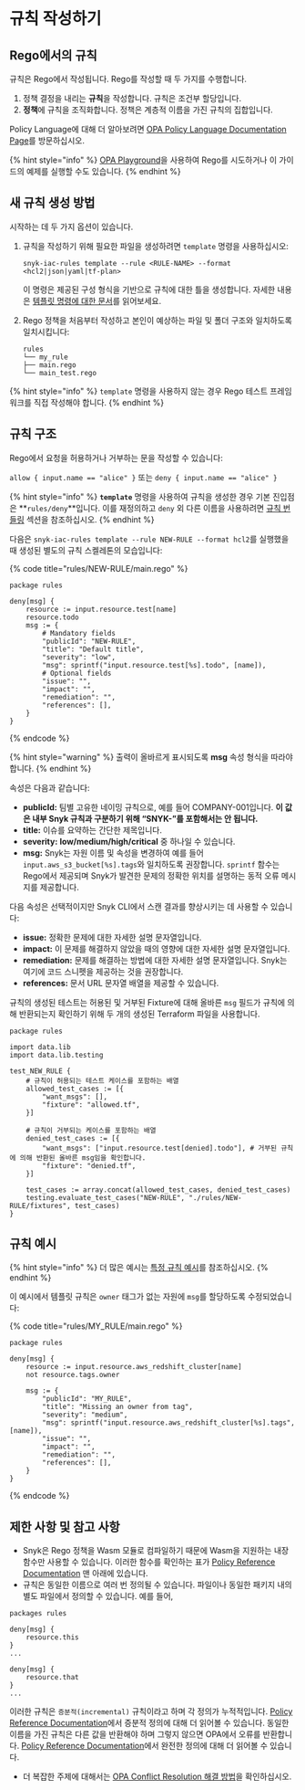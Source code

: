 # 규칙 작성하기

## Rego에서의 규칙

규칙은 Rego에서 작성됩니다. Rego를 작성할 때 두 가지를 수행합니다.

1. 정책 결정을 내리는 **규칙**을 작성합니다. 규칙은 조건부 할당입니다.
2. **정책**에 규칙을 조직화합니다. 정책은 계층적 이름을 가진 규칙의 집합입니다.

Policy Language에 대해 더 알아보려면 [OPA Policy Language Documentation Page](https://www.openpolicyagent.org/docs/latest/policy-language/)를 방문하십시오.

{% hint style="info" %}
[OPA Playground](https://play.openpolicyagent.org)을 사용하여 Rego를 시도하거나 이 가이드의 예제를 실행할 수도 있습니다.
{% endhint %}

## 새 규칙 생성 방법

시작하는 데 두 가지 옵션이 있습니다.

1.  규칙을 작성하기 위해 필요한 파일을 생성하려면 `template` 명령을 사용하십시오:

    ```
    snyk-iac-rules template --rule <RULE-NAME> --format <hcl2|json|yaml|tf-plan>
    ```

    이 명령은 제공된 구성 형식을 기반으로 규칙에 대한 틀을 생성합니다. 자세한 내용은 [템플릿 명령에 대한 문서](../sdk-reference.md#template-options)를 읽어보세요.
2.  Rego 정책을 처음부터 작성하고 본인이 예상하는 파일 및 폴더 구조와 일치하도록 일치시킵니다:

    `rules`\
    `└── my_rule`\
    `├── main.rego`\
    `└── main_test.rego`

{% hint style="info" %}
`template` 명령을 사용하지 않는 경우 Rego 테스트 프레임워크를 직접 작성해야 합니다.
{% endhint %}

## 규칙 구조

Rego에서 요청을 허용하거나 거부하는 문을 작성할 수 있습니다:

`allow { input.name == "alice" }` 또는 `deny { input.name == "alice" }`

{% hint style="info" %}
**`template`** 명령을 사용하여 규칙을 생성한 경우 기본 진입점은 \*\*`rules/deny`\*\*입니다. 이를 재정의하고 `deny` 외 다른 이름을 사용하려면 [규칙 번들링](bundling-rules.md) 섹션을 참조하십시오.
{% endhint %}

다음은 `snyk-iac-rules template --rule NEW-RULE --format hcl2`를 실행했을 때 생성된 별도의 규칙 스켈레톤의 모습입니다:

{% code title="rules/NEW-RULE/main.rego" %}
```
package rules

deny[msg] {
	resource := input.resource.test[name]
	resource.todo
	msg := {
		# Mandatory fields
		"publicId": "NEW-RULE",
		"title": "Default title",
		"severity": "low",
		"msg": sprintf("input.resource.test[%s].todo", [name]),
		# Optional fields
		"issue": "",
		"impact": "",
		"remediation": "",
		"references": [],
	}
}
```
{% endcode %}

{% hint style="warning" %}
출력이 올바르게 표시되도록 **msg** 속성 형식을 따라야 합니다.
{% endhint %}

속성은 다음과 같습니다:

* **publicId:** 팀별 고유한 네이밍 규칙으로, 예를 들어 COMPANY-001입니다. **이 값은 내부 Snyk 규칙과 구분하기 위해 “SNYK-”를 포함해서는 안 됩니다.**
* **title:** 이슈를 요약하는 간단한 제목입니다.
* **severity:** **low/medium/high/critical** 중 하나일 수 있습니다.
* **msg:** Snyk는 자원 이름 및 속성을 변경하여 예를 들어 `input.aws_s3_bucket[%s].tags`와 일치하도록 권장합니다. `sprintf` 함수는 Rego에서 제공되며 Snyk가 발견한 문제의 정확한 위치를 설명하는 동적 오류 메시지를 제공합니다.

다음 속성은 선택적이지만 Snyk CLI에서 스캔 결과를 향상시키는 데 사용할 수 있습니다:

* **issue:** 정확한 문제에 대한 자세한 설명 문자열입니다.
* **impact:** 이 문제를 해결하지 않았을 때의 영향에 대한 자세한 설명 문자열입니다.
* **remediation:** 문제를 해결하는 방법에 대한 자세한 설명 문자열입니다. Snyk는 여기에 코드 스니펫을 제공하는 것을 권장합니다.
* **references:** 문서 URL 문자열 배열을 제공할 수 있습니다.

규칙의 생성된 테스트는 허용된 및 거부된 Fixture에 대해 올바른 `msg` 필드가 규칙에 의해 반환되는지 확인하기 위해 두 개의 생성된 Terraform 파일을 사용합니다.

```
package rules

import data.lib
import data.lib.testing

test_NEW_RULE {
	# 규칙이 허용되는 테스트 케이스를 포함하는 배열
	allowed_test_cases := [{
		"want_msgs": [],
		"fixture": "allowed.tf",
	}]

	# 규칙이 거부되는 케이스를 포함하는 배열
	denied_test_cases := [{
		"want_msgs": ["input.resource.test[denied].todo"], # 거부된 규칙에 의해 반환된 올바른 msg임을 확인합니다.
		"fixture": "denied.tf",
	}]

	test_cases := array.concat(allowed_test_cases, denied_test_cases)
	testing.evaluate_test_cases("NEW-RULE", "./rules/NEW-RULE/fixtures", test_cases)
}
```

## 규칙 예시

{% hint style="info" %}
더 많은 예시는 [특정 규칙 예시](examples-of-iac-custom-rules.md)를 참조하십시오.
{% endhint %}

이 예시에서 템플릿 규칙은 `owner` 태그가 없는 자원에 `msg`를 할당하도록 수정되었습니다:

{% code title="rules/MY_RULE/main.rego" %}
```
package rules

deny[msg] {
    resource := input.resource.aws_redshift_cluster[name]
    not resource.tags.owner
	
    msg := {
        "publicId": "MY_RULE",
        "title": "Missing an owner from tag",
        "severity": "medium",
        "msg": sprintf("input.resource.aws_redshift_cluster[%s].tags", [name]),
        "issue": "",
        "impact": "",
        "remediation": "",
        "references": [],
    }
}
```
{% endcode %}

## 제한 사항 및 참고 사항

* Snyk은 Rego 정책을 Wasm 모듈로 컴파일하기 때문에 Wasm을 지원하는 내장 함수만 사용할 수 있습니다. 이러한 함수를 확인하는 표가 [Policy Reference Documentation](https://www.openpolicyagent.org/docs/latest/policy-reference/) 맨 아래에 있습니다.
* 규칙은 동일한 이름으로 여러 번 정의될 수 있습니다. 파일이나 동일한 패키지 내의 별도 파일에서 정의할 수 있습니다. 예를 들어,

```
packages rules

deny[msg] {
    resource.this
}
...

deny[msg] {
    resource.that
}
...
```

이러한 규칙은 `증분적(incremental)` 규칙이라고 하며 각 정의가 누적적입니다. [Policy Reference Documentation](https://www.openpolicyagent.org/docs/latest/policy-language/#incremental-definitions)에서 증분적 정의에 대해 더 읽어볼 수 있습니다. 동일한 이름을 가진 규칙은 다른 값을 반환해야 하며 그렇지 않으면 OPA에서 오류를 반환합니다. [Policy Reference Documentation](https://www.openpolicyagent.org/docs/latest/policy-language/#complete-definitions)에서 완전한 정의에 대해 더 읽어볼 수 있습니다.

* 더 복잡한 주제에 대해서는 [OPA Conflict Resolution 해결 방법](https://www.openpolicyagent.org/docs/latest/faq/#conflict-resolution)을 확인하십시오.
